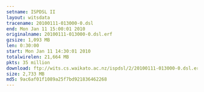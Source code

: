 ```yaml
---
setname: ISPDSL II
layout: witsdata
tracename: 20100111-013000-0.dsl
end: Mon Jan 11 15:00:01 2010
originalname: 20100111-013000-0.dsl.erf
gzsize: 1,093 MB
len: 0:30:00
start: Mon Jan 11 14:30:01 2010
totalwirelen: 21,664 MB
pkts: 35 million
download: ftp://wits.cs.waikato.ac.nz/ispdsl/2/20100111-013000-0.dsl.erf.gz
size: 2,733 MB
md5: 9ac6af01f1089a25f7bd921836462268
---
```

